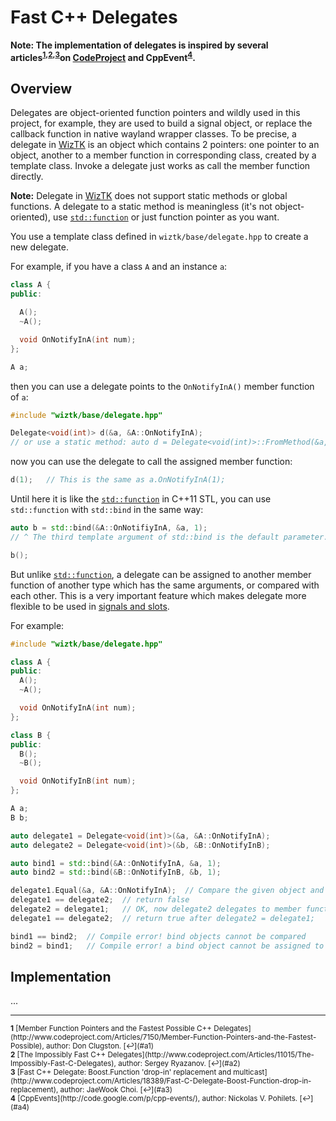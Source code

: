 Fast C++ Delegates
==================

**Note: The implementation of delegates is inspired by several articles<sup
  id="a1">[1](#f1)</sup><sup>,</sup><sup id="a2">[2](#f2)</sup><sup>,</sup><sup
  id="a3">[3](#f3)</sup>on [CodeProject](https://www.codeproject.com) and
  CppEvent<sup id="a4">[4](#f4)</sup>.**

## Overview

Delegates are object-oriented function pointers and wildly used in this project,
for example, they are used to build a signal object, or replace the callback
function in native wayland wrapper classes. To be precise, a delegate in
[WizTK](https://github.com/wiztk) is an object which contains 2 pointers: one pointer to an object,
another to a member function in corresponding class, created by a template
class. Invoke a delegate just works as call the member function directly.

**Note:** Delegate in [WizTK](https://github.com/wiztk) does not support static methods or global
functions. A delegate to a static method is meaningless (it's not object-oriented),
use
[`std::function`](http://en.cppreference.com/w/cpp/utility/functional/function)
or just function pointer as you want.

You use a template class defined in `wiztk/base/delegate.hpp` to create a new
delegate.

For example, if you have a class `A` and an instance `a`:

``` c++
class A {
public:

  A();
  ~A();

  void OnNotifyInA(int num);
};

A a;
```

then you can use a delegate points to the `OnNotifyInA()` member function of
`a`:

``` c++
#include "wiztk/base/delegate.hpp"

Delegate<void(int)> d(&a, &A::OnNotifyInA);
// or use a static method: auto d = Delegate<void(int)>::FromMethod(&a, &A::OnNotifyInA);
```

now you can use the delegate to call the assigned member function:

``` c++
d(1);	// This is the same as a.OnNotifyInA(1);
```

Until here it is like
the [`std::function`](http://en.cppreference.com/w/cpp/utility/functional/function) in
C++11 STL, you can use `std::function` with `std::bind` in the same way:

``` c++
auto b = std::bind(&A::OnNotifiyInA, &a, 1);
// ^ The third template argument of std::bind is the default parameter.

b();
```

But
unlike [`std::function`](http://en.cppreference.com/w/cpp/utility/functional/function),
a delegate can be assigned to another member function of another type which has
the same arguments, or compared with each other. This is a very important feature
which makes delegate more flexible to be used
in [signals and slots](signals_and_slots.md).

For example:

``` c++
#include "wiztk/base/delegate.hpp"

class A {
public:
  A();
  ~A();

  void OnNotifyInA(int num);
};

class B {
public:
  B();
  ~B();

  void OnNotifyInB(int num);
};

A a;
B b;

auto delegate1 = Delegate<void(int)>(&a, &A::OnNotifyInA);
auto delegate2 = Delegate<void(int)>(&b, &B::OnNotifyInB);

auto bind1 = std::bind(&A::OnNotifyInA, &a, 1);
auto bind2 = std::bind(&B::OnNotifyInB, &b, 1);

delegate1.Equal(&a, &A::OnNotifyInA);  // Compare the given object and member function directly
delegate1 == delegate2;  // return false
delegate2 = delegate1;   // OK, now delegate2 delegates to member function OnNotifyInA() of object a
delegate1 == delegate2;  // return true after delegate2 = delegate1;

bind1 == bind2;  // Compile error! bind objects cannot be compared
bind2 = bind1;   // Compile error! a bind object cannot be assigned to another one
```

## Implementation

...

----

<small>
<b id="f1">1</b>
[Member Function Pointers and the Fastest Possible C++ Delegates](http://www.codeproject.com/Articles/7150/Member-Function-Pointers-and-the-Fastest-Possible),
author: Don Clugston. [↩](#a1)<br>
<b id="f2">2</b>
[The Impossibly Fast C++ Delegates](http://www.codeproject.com/Articles/11015/The-Impossibly-Fast-C-Delegates), author: Sergey Ryazanov. [↩](#a2)<br>
<b id="f3">3</b>
[Fast C++ Delegate: Boost.Function 'drop-in' replacement and multicast](http://www.codeproject.com/Articles/18389/Fast-C-Delegate-Boost-Function-drop-in-replacement), author: JaeWook Choi. [↩](#a3)<br>
<b id="f4">4</b>
[CppEvents](http://code.google.com/p/cpp-events/), author: Nickolas V. Pohilets. [↩](#a4)
</small>
